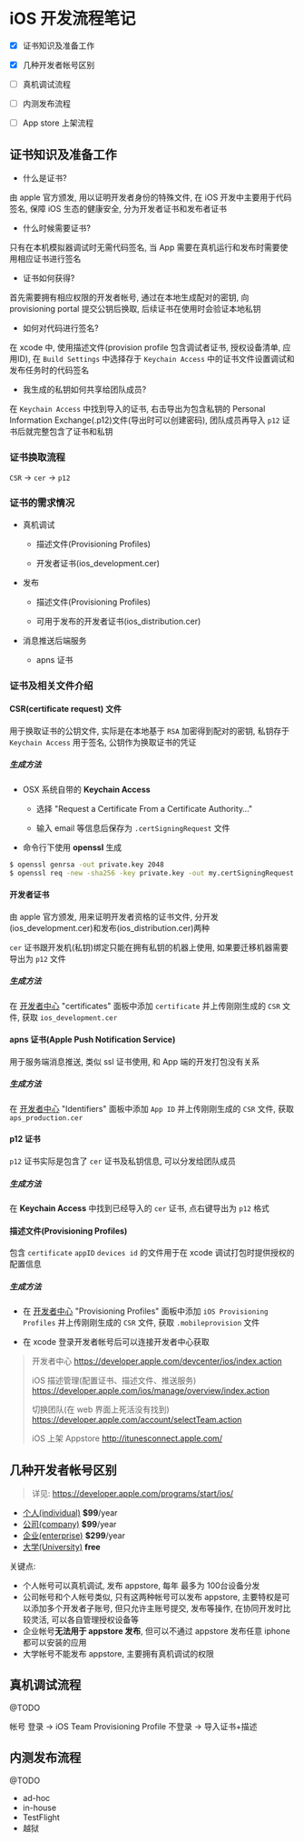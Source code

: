 # iOS 开发流程笔记

- [x] 证书知识及准备工作

- [x] 几种开发者帐号区别

- [ ] 真机调试流程

- [ ] 内测发布流程

- [ ] App store 上架流程

## 证书知识及准备工作

- 什么是证书?

由 apple 官方颁发, 用以证明开发者身份的特殊文件, 在 iOS 开发中主要用于代码签名, 保障 iOS 生态的健康安全, 分为开发者证书和发布者证书

- 什么时候需要证书?

只有在本机模拟器调试时无需代码签名, 当 App 需要在真机运行和发布时需要使用相应证书进行签名

- 证书如何获得?

首先需要拥有相应权限的开发者帐号, 通过在本地生成配对的密钥, 向 provisioning portal 提交公钥后换取, 后续证书在使用时会验证本地私钥

- 如何对代码进行签名?

在 xcode 中, 使用描述文件(provision profile 包含调试者证书, 授权设备清单, 应用ID), 在 `Build Settings` 中选择存于 `Keychain Access` 中的证书文件设置调试和发布任务时的代码签名

- 我生成的私钥如何共享给团队成员?

在 `Keychain Access` 中找到导入的证书, 右击导出为包含私钥的 Personal Information Exchange(.p12)文件(导出时可以创建密码), 团队成员再导入 `p12` 证书后就完整包含了证书和私钥

### 证书换取流程

`CSR` -> `cer` -> `p12`

### 证书的需求情况

- 真机调试

  + 描述文件(Provisioning Profiles)

  + 开发者证书(ios_development.cer)

- 发布

  + 描述文件(Provisioning Profiles)

  + 可用于发布的开发者证书(ios_distribution.cer)

- 消息推送后端服务

  + apns 证书

### 证书及相关文件介绍

#### CSR(certificate request) 文件

用于换取证书的公钥文件, 实际是在本地基于 `RSA` 加密得到配对的密钥, 私钥存于 `Keychain Access` 用于签名, 公钥作为换取证书的凭证

##### 生成方法

- OSX 系统自带的 **Keychain Access**

  + 选择 "Request a Certificate From a Certificate Authority…"

  + 输入 email 等信息后保存为 `.certSigningRequest` 文件

- 命令行下使用 **openssl** 生成

```bash
$ openssl genrsa -out private.key 2048
$ openssl req -new -sha256 -key private.key -out my.certSigningRequest
```

#### 开发者证书

由 apple 官方颁发, 用来证明开发者资格的证书文件, 分开发(ios_development.cer)和发布(ios_distribution.cer)两种

`cer` 证书跟开发机(私钥)绑定只能在拥有私钥的机器上使用, 如果要迁移机器需要导出为 `p12` 文件

##### 生成方法

在 [开发者中心](https://developer.apple.com/devcenter/ios/index.action) "certificates" 面板中添加 `certificate` 并上传刚刚生成的 `CSR` 文件, 获取 `ios_development.cer`

#### apns 证书(Apple Push Notification Service)

用于服务端消息推送, 类似 ssl 证书使用, 和 App 端的开发打包没有关系

##### 生成方法

在 [开发者中心](https://developer.apple.com/devcenter/ios/index.action) "Identifiers" 面板中添加 `App ID` 并上传刚刚生成的 `CSR` 文件, 获取 `aps_production.cer`

#### p12 证书

`p12` 证书实际是包含了 `cer` 证书及私钥信息, 可以分发给团队成员

##### 生成方法

在 **Keychain Access** 中找到已经导入的 `cer` 证书, 点右键导出为 `p12` 格式

#### 描述文件(Provisioning Profiles)

包含 `certificate` `appID` `devices id` 的文件用于在 xcode 调试打包时提供授权的配置信息

##### 生成方法

- 在 [开发者中心](https://developer.apple.com/devcenter/ios/index.action) "Provisioning Profiles" 面板中添加 `iOS Provisioning Profiles` 并上传刚刚生成的 `CSR` 文件, 获取 `.mobileprovision` 文件

- 在 xcode 登录开发者帐号后可以连接开发者中心获取

> 开发者中心
> https://developer.apple.com/devcenter/ios/index.action
> 
> iOS 描述管理(配置证书、描述文件、推送服务)
> https://developer.apple.com/ios/manage/overview/index.action
> 
> 切换团队(在 web 界面上死活没有找到)
> https://developer.apple.com/account/selectTeam.action
> 
> iOS 上架 Appstore
> http://itunesconnect.apple.com/

## 几种开发者帐号区别

> 详见: https://developer.apple.com/programs/start/ios/

- [个人(individual)](https://developer.apple.com/programs/ios/) **$99**/year
- [公司(company)](https://developer.apple.com/programs/ios/) **$99**/year
- [企业(enterprise)](https://developer.apple.com/programs/ios/enterprise/) **$299**/year
- [大学(University)](https://developer.apple.com/programs/start/university/) **free**

关键点:

- 个人帐号可以真机调试, 发布 appstore, 每年 最多为 100台设备分发
- 公司帐号和个人帐号类似, 只有这两种帐号可以发布 appstore, 主要特权是可以添加多个开发者子账号, 但只允许主账号提交, 发布等操作, 在协同开发时比较灵活, 可以各自管理授权设备等
- 企业帐号**无法用于 appstore 发布**, 但可以不通过 appstore 发布任意 iphone 都可以安装的应用
- 大学帐号不能发布 appstore, 主要拥有真机调试的权限

## 真机调试流程

@TODO

帐号
登录 -> iOS Team Provisioning Profile
不登录 -> 导入证书+描述

## 内测发布流程

@TODO
- ad-hoc
- in-house
- TestFlight
- 越狱
